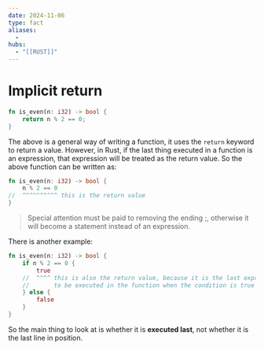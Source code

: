 ```yaml
---
date: 2024-11-06
type: fact
aliases:
  -
hubs:
  - "[[RUST]]"
---
```


# Implicit return

```rust
fn is_even(n: i32) -> bool {
    return n % 2 == 0;
}

```
The above is a general way of writing a function, it uses the `return` keyword to return a value. However, in Rust, if the last thing executed in a function is an expression, that expression will be treated as the return value. So the above function can be written as:

```rust
fn is_even(n: i32) -> bool {
    n % 2 == 0
//  ^^^^^^^^^^ this is the return value
}

```

>Special attention must be paid to removing the ending ;, otherwise it will become a statement instead of an expression.


There is another example:

```rust
fn is_even(n: i32) -> bool {
    if n % 2 == 0 {
        true
    //  ^^^^ this is also the return value, because it is the last expression
    //       to be executed in the function when the condition is true
    } else {
        false
    }
}

```
So the main thing to look at is whether it is **executed last**, not whether it is the last line in position.
